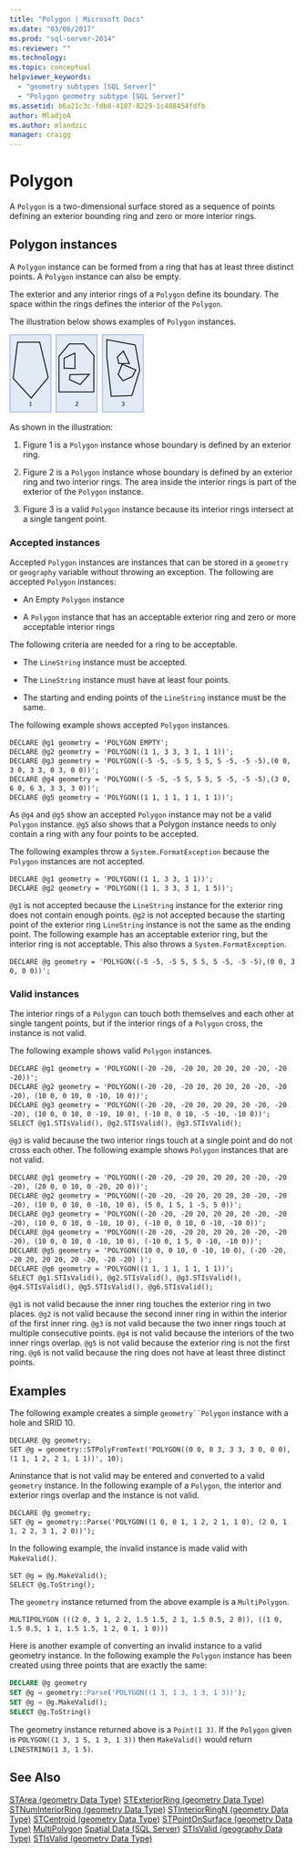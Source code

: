 ```yaml
---
title: "Polygon | Microsoft Docs"
ms.date: "03/06/2017"
ms.prod: "sql-server-2014"
ms.reviewer: ""
ms.technology: 
ms.topic: conceptual
helpviewer_keywords: 
  - "geometry subtypes [SQL Server]"
  - "Polygon geometry subtype [SQL Server]"
ms.assetid: b6a21c3c-fdb8-4187-8229-1c488454fdfb
author: MladjoA
ms.author: mlandzic
manager: craigg
---
```

# Polygon
  A `Polygon` is a two-dimensional surface stored as a sequence of points defining an exterior bounding ring and zero or more interior rings.

## Polygon instances
 A `Polygon` instance can be formed from a ring that has at least three distinct points. A `Polygon` instance can also be empty.

 The exterior and any interior rings of a `Polygon` define its boundary. The space within the rings defines the interior of the `Polygon`.

 The illustration below shows examples of `Polygon` instances.

 ![Examples of geometry Polygon instances](../../database-engine/media/polygon.gif "Examples of geometry Polygon instances")

 As shown in the illustration:

1.  Figure 1 is a `Polygon` instance whose boundary is defined by an exterior ring.

2.  Figure 2 is a `Polygon` instance whose boundary is defined by an exterior ring and two interior rings. The area inside the interior rings is part of the exterior of the `Polygon` instance.

3.  Figure 3 is a valid `Polygon` instance because its interior rings intersect at a single tangent point.

### Accepted instances
 Accepted `Polygon` instances are instances that can be stored in a `geometry` or `geography` variable without throwing an exception. The following are accepted `Polygon` instances:

-   An Empty `Polygon` instance

-   A `Polygon` instance that has an acceptable exterior ring and zero or more acceptable interior rings

 The following criteria are needed for a ring to be acceptable.

-   The `LineString` instance must be accepted.

-   The `LineString` instance must have at least four points.

-   The starting and ending points of the `LineString` instance must be the same.

 The following example shows accepted `Polygon` instances.

```
DECLARE @g1 geometry = 'POLYGON EMPTY';
DECLARE @g2 geometry = 'POLYGON((1 1, 3 3, 3 1, 1 1))';
DECLARE @g3 geometry = 'POLYGON((-5 -5, -5 5, 5 5, 5 -5, -5 -5),(0 0, 3 0, 3 3, 0 3, 0 0))';
DECLARE @g4 geometry = 'POLYGON((-5 -5, -5 5, 5 5, 5 -5, -5 -5),(3 0, 6 0, 6 3, 3 3, 3 0))';
DECLARE @g5 geometry = 'POLYGON((1 1, 1 1, 1 1, 1 1))';
```

 As `@g4` and `@g5` show an accepted `Polygon` instance may not be a valid `Polygon` instance. `@g5` also shows that a Polygon instance needs to only contain a ring with any four points to be accepted.

 The following examples throw a `System.FormatException` because the `Polygon` instances are not accepted.

```
DECLARE @g1 geometry = 'POLYGON((1 1, 3 3, 1 1))';
DECLARE @g2 geometry = 'POLYGON((1 1, 3 3, 3 1, 1 5))';
```

 `@g1` is not accepted because the `LineString` instance for the exterior ring does not contain enough points. `@g2` is not accepted because the starting point of the exterior ring `LineString` instance is not the same as the ending point. The following example has an acceptable exterior ring, but the interior ring is not acceptable. This also throws a `System.FormatException`.

```
DECLARE @g geometry = 'POLYGON((-5 -5, -5 5, 5 5, 5 -5, -5 -5),(0 0, 3 0, 0 0))';
```

### Valid instances
 The interior rings of a `Polygon` can touch both themselves and each other at single tangent points, but if the interior rings of a `Polygon` cross, the instance is not valid.

 The following example shows valid `Polygon` instances.

```
DECLARE @g1 geometry = 'POLYGON((-20 -20, -20 20, 20 20, 20 -20, -20 -20))';
DECLARE @g2 geometry = 'POLYGON((-20 -20, -20 20, 20 20, 20 -20, -20 -20), (10 0, 0 10, 0 -10, 10 0))';
DECLARE @g3 geometry = 'POLYGON((-20 -20, -20 20, 20 20, 20 -20, -20 -20), (10 0, 0 10, 0 -10, 10 0), (-10 0, 0 10, -5 -10, -10 0))';
SELECT @g1.STIsValid(), @g2.STIsValid(), @g3.STIsValid();
```

 `@g3` is valid because the two interior rings touch at a single point and do not cross each other. The following example shows `Polygon` instances that are not valid.

```
DECLARE @g1 geometry = 'POLYGON((-20 -20, -20 20, 20 20, 20 -20, -20 -20), (20 0, 0 10, 0 -20, 20 0))';
DECLARE @g2 geometry = 'POLYGON((-20 -20, -20 20, 20 20, 20 -20, -20 -20), (10 0, 0 10, 0 -10, 10 0), (5 0, 1 5, 1 -5, 5 0))';
DECLARE @g3 geometry = 'POLYGON((-20 -20, -20 20, 20 20, 20 -20, -20 -20), (10 0, 0 10, 0 -10, 10 0), (-10 0, 0 10, 0 -10, -10 0))';
DECLARE @g4 geometry = 'POLYGON((-20 -20, -20 20, 20 20, 20 -20, -20 -20), (10 0, 0 10, 0 -10, 10 0), (-10 0, 1 5, 0 -10, -10 0))';
DECLARE @g5 geometry = 'POLYGON((10 0, 0 10, 0 -10, 10 0), (-20 -20, -20 20, 20 20, 20 -20, -20 -20) )';
DECLARE @g6 geometry = 'POLYGON((1 1, 1 1, 1 1, 1 1))';
SELECT @g1.STIsValid(), @g2.STIsValid(), @g3.STIsValid(), @g4.STIsValid(), @g5.STIsValid(), @g6.STIsValid();
```

 `@g1` is not valid because the inner ring touches the exterior ring in two places. `@g2` is not valid because the second inner ring in within the interior of the first inner ring. `@g3` is not valid because the two inner rings touch at multiple consecutive points. `@g4` is not valid because the interiors of the two inner rings overlap. `@g5` is not valid because the exterior ring is not the first ring. `@g6` is not valid because the ring does not have at least three distinct points.

## Examples
 The following example creates a simple `geometry``Polygon` instance with a hole and SRID 10.

```
DECLARE @g geometry;
SET @g = geometry::STPolyFromText('POLYGON((0 0, 0 3, 3 3, 3 0, 0 0), (1 1, 1 2, 2 1, 1 1))', 10);
```

 Aninstance that is not valid may be entered and converted to a valid `geometry` instance. In the following example of a `Polygon`, the interior and exterior rings overlap and the instance is not valid.

```
DECLARE @g geometry;
SET @g = geometry::Parse('POLYGON((1 0, 0 1, 1 2, 2 1, 1 0), (2 0, 1 1, 2 2, 3 1, 2 0))');
```

 In the following example, the invalid instance is made valid with `MakeValid()`.

```
SET @g = @g.MakeValid();
SELECT @g.ToString();
```

 The `geometry` instance returned from the above example is a `MultiPolygon`.

```
MULTIPOLYGON (((2 0, 3 1, 2 2, 1.5 1.5, 2 1, 1.5 0.5, 2 0)), ((1 0, 1.5 0.5, 1 1, 1.5 1.5, 1 2, 0 1, 1 0)))
```

 Here is another example of converting an invalid instance to a valid geometry instance. In the following example the `Polygon` instance has been created using three points that are exactly the same:

```sql
DECLARE @g geometry
SET @g = geometry::Parse('POLYGON((1 3, 1 3, 1 3, 1 3))');
SET @g = @g.MakeValid();
SELECT @g.ToString()
```

 The geometry instance returned above is a `Point(1 3)`.  If the `Polygon` given is `POLYGON((1 3, 1 5, 1 3, 1 3))` then `MakeValid()` would return `LINESTRING(1 3, 1 5)`.

## See Also
 [STArea &#40;geometry Data Type&#41;](/sql/t-sql/spatial-geometry/starea-geometry-data-type) 
 [STExteriorRing &#40;geometry Data Type&#41;](/sql/t-sql/spatial-geometry/stexteriorring-geometry-data-type) 
 [STNumInteriorRing &#40;geometry Data Type&#41;](/sql/t-sql/spatial-geometry/stnuminteriorring-geometry-data-type) 
 [STInteriorRingN &#40;geometry Data Type&#41;](/sql/t-sql/spatial-geometry/stinteriorringn-geometry-data-type) 
 [STCentroid &#40;geometry Data Type&#41;](/sql/t-sql/spatial-geometry/stcentroid-geometry-data-type) 
 [STPointOnSurface &#40;geometry Data Type&#41;](/sql/t-sql/spatial-geometry/stpointonsurface-geometry-data-type) 
 [MultiPolygon](../spatial/polygon.md) 
 [Spatial Data &#40;SQL Server&#41;](../spatial/spatial-data-sql-server.md) 
 [STIsValid &#40;geography Data Type&#41;](/sql/t-sql/spatial-geography/stisvalid-geography-data-type) 
 [STIsValid &#40;geometry Data Type&#41;](/sql/t-sql/spatial-geometry/stisvalid-geometry-data-type)


